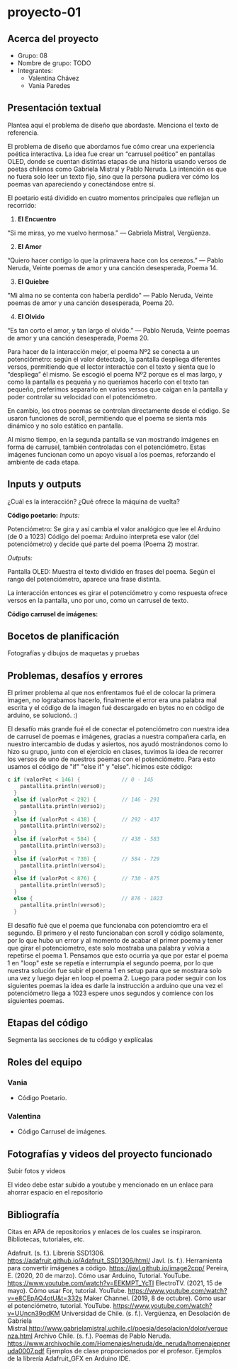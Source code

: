 # proyecto-01

## Acerca del proyecto

- Grupo: 08
- Nombre de grupo: TODO
- Integrantes:
  - Valentina Chávez
  - Vania Paredes

## Presentación textual
Plantea aquí el problema de diseño que abordaste. Menciona el texto de referencia.

El problema de diseño que abordamos fue cómo crear una experiencia poética interactiva. La idea fue crear un “carrusel poético” en pantallas OLED, donde se cuentan distintas etapas de una historia usando versos de poetas chilenos como Gabriela Mistral y Pablo Neruda. La intención es que no fuera solo leer un texto fijo, sino que la persona pudiera ver cómo los poemas van apareciendo y conectándose entre sí.

El poetario está dividido en cuatro momentos principales que reflejan un recorrido:

1. **El Encuentro**

“Si me miras, yo me vuelvo hermosa.”
— Gabriela Mistral, Vergüenza.

2. **El Amor**

“Quiero hacer contigo
lo que la primavera hace con los cerezos.”
— Pablo Neruda, Veinte poemas de amor y una canción desesperada, Poema 14.

3. **El Quiebre**

"Mi alma no se contenta con haberla perdido"
— Pablo Neruda, Veinte poemas de amor y una canción desesperada, Poema 20.

4. **El Olvido**

“Es tan corto el amor,
y tan largo el olvido.”
— Pablo Neruda, Veinte poemas de amor y una canción desesperada, Poema 20.

Para hacer de la interacción mejor, el poema Nº2 se conecta a un potenciómetro: según el valor detectado, la pantalla despliega diferentes versos, permitiendo que el lector interactúe con el texto y sienta que lo “despliega” él mismo. Se escogió el poema Nº2 porque es el mas largo, y como la pantalla es pequeña y no queriamos hacerlo con el texto tan pequeño, preferimos separarlo en varios versos que caigan en la pantalla y poder controlar su velocidad con el potenciómetro.

En cambio, los otros poemas se controlan directamente desde el código. Se usaron funciones de scroll, permitiendo que el poema se sienta más dinámico y no solo estático en pantalla.

Al mismo tiempo, en la segunda pantalla se van mostrando imágenes en forma de carrusel, también controladas con el potenciómetro. Estas imágenes funcionan como un apoyo visual a los poemas, reforzando el ambiente de cada etapa.

## Inputs y outputs
¿Cuál es la interacción? ¿Qué ofrece la máquina de vuelta?

**Código poetario:**
*Inputs:*

Potenciómetro: Se gira y así cambia el valor analógico que lee el Arduino (de 0 a 1023)
Código del poema: Arduino interpreta ese valor (del potenciómetro) y decide qué parte del poema (Poema 2) mostrar. 

*Outputs:*

Pantalla OLED: Muestra el texto dividido en frases del poema. Según el rango del potenciómetro, aparece una frase distinta.

La interacción entonces es girar el potenciómetro y como respuesta ofrece versos en la pantalla, uno por uno, como un carrusel de texto.

**Código carrusel de imágenes:**

## Bocetos de planificación

Fotografías y dibujos de maquetas y pruebas

## Problemas, desafíos y errores

El primer problema al que nos enfrentamos fué el de colocar la primera imagen, no lograbamos hacerlo, finalmente el error era una palabra mal escrita y el código de la imagen fué descargado en bytes no en código de arduino, se solucionó. :)

El desafío más grande fué el de conectar el potenciómetro con nuestra idea de carrusel de poemas e imágenes, gracias a nuestra compañera carla, en nuestro intercambio de dudas y asiertos, nos ayudó mostrándonos como lo hizo su grupo, junto con el ejercicio en clases, tuvimos la idea de recorrer los versos de uno de nuestros poemas con el potenciómetro. Para esto usamos el código de "if" "else if" y "else". 
hicimos este código: 
```cpp
c if (valorPot < 146) {             // 0 - 145
    pantallita.println(verso0);
  } 
  else if (valorPot < 292) {        // 146 - 291
    pantallita.println(verso1);
  } 
  else if (valorPot < 438) {        // 292 - 437
    pantallita.println(verso2);
  } 
  else if (valorPot < 584) {        // 438 - 583
    pantallita.println(verso3);     
  } 
  else if (valorPot < 730) {        // 584 - 729
    pantallita.println(verso4);     
  } 
  else if (valorPot < 876) {        // 730 - 875
    pantallita.println(verso5);
  } 
  else {                            // 876 - 1023
    pantallita.println(verso6);
  }
```
El desafío fué que el poema que funcionaba con potenciomtro era el segundo. El primero y el resto funcionaban con scroll y código solamente, por lo que hubo un error y al momento de acabar el primer poema y tener que girar el potenciometro, este solo mostraba una palabra y volvia a repetirse el poema 1.
Pensamos que esto ocurria ya que por estar el poema 1 en "loop" este se repetía e interrumpía el segundo poema, por lo que nuestra solución fue subir el poema 1 en setup para que se mostrara solo una vez y luego dejar en loop el poema 2.
Luego para poder seguir con los siguientes poemas la idea es darle la instrucción a arduino que una vez el potenciómetro llega a 1023 espere unos segundos y comience con los siguientes poemas.

## Etapas del código

Segmenta las secciones de tu código y explícalas

## Roles del equipo

### Vania

- Código Poetario.

### Valentina

- Código Carrusel de imágenes.

## Fotografías y videos del proyecto funcionado

Subir fotos y videos

El video debe estar subido a youtube y mencionado en un enlace para ahorrar espacio en el repositorio

## Bibliografía
Citas en APA de repositorios y enlaces de los cuales se inspiraron. Bibliotecas, tutoriales, etc.

Adafruit. (s. f.). Librería SSD1306. <https://adafruit.github.io/Adafruit_SSD1306/html/>
Javl. (s. f.). Herramienta para convertir imágenes a código. <https://javl.github.io/image2cpp/>
Pereira, E. (2020, 20 de marzo). Cómo usar Arduino, Tutorial. YouTube. <https://www.youtube.com/watch?v=EEKMPT_YcTI>
ElectroTV. (2021, 15 de mayo). Cómo usar For, tutorial. YouTube. <https://www.youtube.com/watch?v=e8CEpAQ4otU&t=332s>
Maker Channel. (2019, 8 de octubre). Cómo usar el potenciómetro, tutorial. YouTube. <https://www.youtube.com/watch?v=UUncn39odKM>
Universidad de Chile. (s. f.). Vergüenza, en Desolación de Gabriela Mistral.<http://www.gabrielamistral.uchile.cl/poesia/desolacion/dolor/verguenza.html>
Archivo Chile. (s. f.). Poemas de Pablo Neruda. <https://www.archivochile.com/Homenajes/neruda/de_neruda/homenajepneruda0007.pdf>
Ejemplos de clase proporcionados por el profesor.
Ejemplos de la librería Adafruit_GFX en Arduino IDE.
